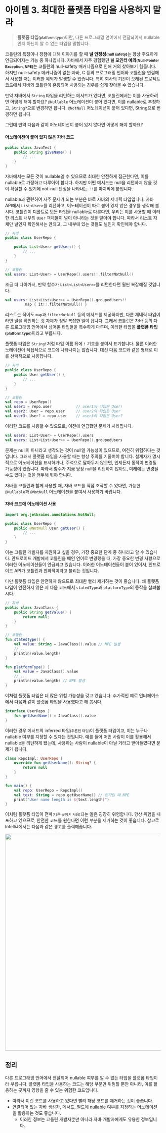 # 아이템 3. 최대한 플랫폼 타입을 사용하지 말라

> <b>플랫폼 타입<small>(platform type)</small></b>이란, 다른 프로그래밍 언어에서 전달되어서 nullable인지 아닌지 알 수 없는 타입을 말합니다.

코틀린의 특징이나 장점에 대해 이야기를 할 때 <b>널 안정성<small>(null safety)</small></b>는 항상 주요하게 언급되어지는 기능 중 하나입니다. 자바에서 자주 경험했던 <b>널 포인터 예외<small>(Null-Pointer Exception, NPE)</small></b>는 코틀린의 null-safety 매커니즘으로 인해 거의 찾아보기 힘듭니다. 하지만 null-safety 메커니즘이 없는 자바, C 등의 프로그래밍 언어와 코틀린을 연결해서 사용할 때는 이러한 예외가 발생할 수 있습니다. 특히 회사의 기간이 오래된 프로젝트 코드에서 자바와 코틀린이 혼용되어 사용되는 경우를 쉽게 찾아볼 수 있습니다.

만약 자바에서 `String` 타입을 리턴하는 메서드가 있다면, 코틀린에서는 이를 사용하려면 어떻게 해야 할까요? `@Nullable` 어노테이션이 붙어 있다면, 이를 nullable로 추정하고, `String?`으로 변경하면 됩니다. `@NotNull` 어노테이션이 붙어 있다면, String으로 변경하면 됩니다.

그런데 만약 다음과 같이 어노테이션이 붙어 있지 않다면 어떻게 해야 할까요?

#### 어노테이션이 붙어 있지 않은 자바 코드

```java
public class JavaTest {
    public String giveName() {
        // ...
    }
}
```

자바에서는 모든 것이 nullable일 수 있으므로 최대한 안전하게 접근한다면, 이를 nullable로 가정하고 다루어야 합니다. 하지만 어떤 메서드는 null을 리턴하지 않을 것이 확실할 수 있기에 not-null 단정을 나타내는 `!!`를 마지막에 붙입니다.

nullable과 관련하여 자주 문제가 되는 부분은 바로 자바의 제네릭 타입입니다. 자바 API에서 `List<User>`를 리턴하고, 어노테이션이 따로 붙어 있지 않은 경우를 생각해 봅시다. 코틀린이 디폴트로 모든 타입을 nullable로 다룬다면, 우리는 이를 사용할 때 이러한 리스트 내부의 `User` 객체들이 널이 아니라는 것을 알아야 합니다. 따라서 리스트 자체만 널인지 확인해서는 안되고, 그 내부에 있는 것들도 널인지 확인해야 합니다.

```java
// 자바
public class UserRepo {

    public List<User> getUsers() {
        // ...
    }
}
```

```kotlin
// 코틀린
val users: List<User> = UserRepo().users!!.filterNotNull()
```

조금 더 나아가서, 만약 함수가 `List<List<User>>`를 리턴한다면 훨씬 복잡해질 것입니다.

```kotlin
val users: List<List<User>> = UserRepo().groupedUsers!!
        .map { it!!.filterNotNull() }
```

리스트는 적어도 `map`과 `filterNotNull` 등의 메서드를 제공하지만, 다른 제네릭 타입이라면 널을 확인하는 것 자체가 정말 복잡한 일이 됩니다. 그래서 코틀린은 자바 등의 다른 프로그래밍 언어에서 넘어온 타입들을 특수하게 다루며, 이러한 타입을 <b>플랫폼 타입<small>(platform type)</small></b>이라고 부릅니다.

플랫폼 타입은 `String!`처럼 타입 이름 뒤에 `!` 기호를 붙여서 표기합니다. 물론 이러한 노테이션이 직접적으로 코드에 나타나지는 않습니다. 대신 다음 코드와 같은 형태로 이를 선택적으로 사용합니다.

```java
// 자바
public class UserRepo {
    public User getUser() {
        // ...
    }
}
```

```kotlin
// 코틀린
val repo = UserRepo()
val user1 = repo.user           // user1의 타입은 User!
val user2: User = repo.user     // user2의 타입은 User
val user3: User? = repo.user    // user3의 타입은 User?
```

이러한 코드를 사용할 수 있으므로, 이전에 언급했던 문제가 사라집니다.

```kotlin
val users: List<User> = UserRepo().users
val users: List<List<User>> = UserRepo().groupedUsers
```

문제는 null이 아니라고 생각되는 것이 null일 가능성이 있으므로, 여전히 위험하다는 것입니다. 그래서 플랫폼 타입을 사용할 때는 항상 주의를 기울여야 합니다. 설계자가 명시적으로 어노테이션을 표시하거나, 주석으로 달아두지 않으면, 언제든지 동작이 변경될 가능성이 있습니다. 따라서 함수가 지금 당장 null을 리턴하지 않아도, 미래에는 변경될 수도 있다는 것을 염두해 둬야 합니다.

자바를 코틀린과 함께 사용할 때, 자바 코드를 직접 조작할 수 있다면, 가능한 `@Nullable`과 `@NotNull` 어노테이션을 붙여서 사용하기 바랍니다.

#### 자바 코드에 어노테이션 사용

```java
import org.jetbrains.annotations.NotNull;

public class UserRepo {
    public @NotNull User getUser() {
        // ...
    }
}
```

이는 코틀린 개발자를 지원하고 싶을 경우, 가장 중요한 단계 중 하나라고 할 수 있습니다. 안드로이드 개발에서 코틀린을 메인 언어로 변경했을 때, 가장 중요한 변경 사항으로 이러한 어노테이션들이 언급되고 있습니다. 이러한 어노테이션들이 붙어 있어서, 안드로이드 API가 코틀린과 친화적이라고 불리는 것입니다.

다만 플랫폼 타입은 안전하지 않으므로 최대한 빨리 제거하는 것이 좋습니다. 왜 플랫폼 타입이 안전하지 않은 지 다음 코드에서 `statedType`과 `platformType`의 동작을 살펴봅시다.

```java
// 자바
public class JavaClass {
    public String getValue() {
        return null;
    }
}
```

```kotlin
// 코틀린
fun statedType() {
    val value: String = JavaClass().value // NPE 발생
    // ...
    println(value.length)
}

fun platformType() {
    val value = JavaClass().value
    // ...
    println(value.length) // NPE 발생
}
```

이처럼 플랫폼 타입은 더 많은 위험 가능성을 갖고 있습니다. 추가적인 예로 인터페이스에서 다음과 같이 플랫폼 타입을 사용했다고 해 봅시다.

```kotlin
interface UserRepo {
    fun getUserName() = JavaClass().value
}
```

이러한 경우 메서드의 inferred 타입<small>(추론된 타입)</small>이 플랫폼 타입이고, 이는 누구나 nullable 여부를 지정할 수 있다는 것입니다. 예를 들어 어떤 사람이 이를 활용해서 nullable을 리턴하게 됐는데, 사용하는 사람이 nullable이 아닐 거라고 받아들였다면 문제가 됩니다.

```kotlin
class RepoImpl: UserRepo {
    override fun getUserName(): String? {
        return null
    }
}

fun main() {
    val repo: UserRepo = RepoImpl()
    val text: String = repo.getUserName() // 런타임 때 NPE
    print("User name length is ${text.length}")
}
```

이처럼 플랫폼 타입이 전파<small>(다른 곳에서 사용)</small>되는 일은 굉장히 위험합니다. 항상 위험을 내포하고 있으므로, 안전한 코드를 원한다면 이런 부분을 제거하는 것이 좋습니다. 참고로 IntelliJ에서는 다음과 같은 경고를 출력해줍니다.

<p align = 'center'>
<img width = '700' src = 'https://user-images.githubusercontent.com/113880311/218317759-ddebc907-7031-41d3-a762-ed42ac1f4de4.png'>
</p>


## 정리

다른 프로그래밍 언어에서 전달되어 nullable 여부를 알 수 없는 타입을 플랫폼 타입이라 부릅니다. 플랫폼 타입을 사용하는 코드는 해당 부분만 위험할 뿐만 아니라, 이를 활용하는 곳까지 영향을 줄 수 있는 위험한 코드입니다.

- 따라서 이런 코드를 사용하고 있다면 빨리 해당 코드를 제거하는 것이 좋습니다.
- 연결되어 있는 자바 생성자, 메서드, 필드에 nullable 여부를 지정하는 어노테이션을 활용하는 것도 좋습니다.
   - 이러한 정보는 코틀린 개발자뿐만 아니라 자바 개발자에게도 유용한 정보입니다.